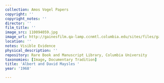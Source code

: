 ```yaml
---
collection: Amos Vogel Papers
copyright: ''
copyright_notes: ''
director: ''
film_title: ''
image_src: 110094059.jpg
image_url: http://gainesfilm.qa-lamp.ccnmtl.columbia.edu/sites/files/gainesfilm/images/110094059.jpg
location: ''
notes: Visible Evidence
physical_description: ''
repository: Rare Book and Manuscript Library, Columbia University
taxonomies: [Image, Documentary Tradition]
title: 'Albert and David Maysles '
year: '1968'

---
```

